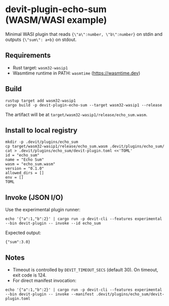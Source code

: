 # devit-plugin-echo-sum (WASM/WASI example)

Minimal WASI plugin that reads `{\"a\":number, \"b\":number}` on stdin and outputs `{\"sum\": a+b}` on stdout.

## Requirements
- Rust target: `wasm32-wasip1`
- Wasmtime runtime in PATH: `wasmtime` (https://wasmtime.dev)

## Build
```
rustup target add wasm32-wasip1
cargo build -p devit-plugin-echo-sum --target wasm32-wasip1 --release
```
The artifact will be at `target/wasm32-wasip1/release/echo_sum.wasm`.

## Install to local registry
```
mkdir -p .devit/plugins/echo_sum
cp target/wasm32-wasip1/release/echo_sum.wasm .devit/plugins/echo_sum/
cat > .devit/plugins/echo_sum/devit-plugin.toml <<'TOML'
id = "echo_sum"
name = "Echo Sum"
wasm = "echo_sum.wasm"
version = "0.1.0"
allowed_dirs = []
env = []
TOML
```

## Invoke (JSON I/O)
Use the experimental plugin runner:
```
echo '{"a":1,"b":2}' | cargo run -p devit-cli --features experimental --bin devit-plugin -- invoke --id echo_sum
```
Expected output:
```
{"sum":3.0}
```

## Notes
- Timeout is controlled by `DEVIT_TIMEOUT_SECS` (default 30). On timeout, exit code is 124.
- For direct manifest invocation:
```
echo '{"a":1,"b":2}' | cargo run -p devit-cli --features experimental --bin devit-plugin -- invoke --manifest .devit/plugins/echo_sum/devit-plugin.toml
```
